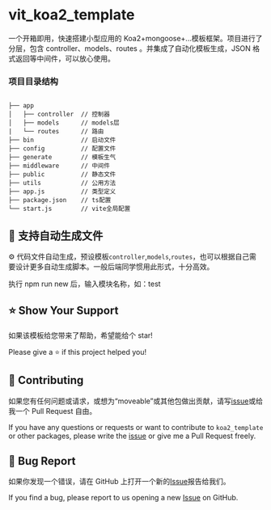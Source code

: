 # vit_koa2_template

一个开箱即用，快速搭建小型应用的 Koa2+mongoose+...模板框架。项目进行了分层，包含 controller、models、routes 。并集成了自动化模板生成，JSON 格式返回等中间件，可以放心使用。

### 项目目录结构

```

├── app
│   ├── controller  // 控制器
│   ├── models      // models层
|   └── routes      // 路由
├── bin             // 启动文件
├── config          // 配置文件
├── generate        // 模板生气
├── middleware      // 中间件
├── public          // 静态文件
├── utils           // 公用方法
├── app.js          // 类型定义
├── package.json    // ts配置
└── start.js        // vite全局配置

```

## 🤖 支持自动生成文件

⚙️ 代码文件自动生成，预设模板`controller`,`models`,`routes`，也可以根据自己需要设计更多自动生成脚本。一般后端同学惯用此形式，十分高效。

执行 npm run new 后，输入模块名称，如：test

## ⭐️ Show Your Support

如果该模板给您带来了帮助，希望能给个 star!

Please give a ⭐️ if this project helped you!

## 👏 Contributing

如果您有任何问题或请求，或想为“moveable”或其他包做出贡献，请写[issue](https://github.com/daybrush/moveable/issues)或给我一个 Pull Request 自由。

If you have any questions or requests or want to contribute to `koa2_template` or other packages, please write the [issue](https://github.com/kenpg27/koa2_template/issues) or give me a Pull Request freely.

## 🐞 Bug Report

如果你发现一个错误，请在 GitHub 上打开一个新的[Issue](https://github.com/daybrush/moveable/issues)报告给我们。

If you find a bug, please report to us opening a new [Issue](https://github.com/kenpg27/koa2_template/issues) on GitHub.
